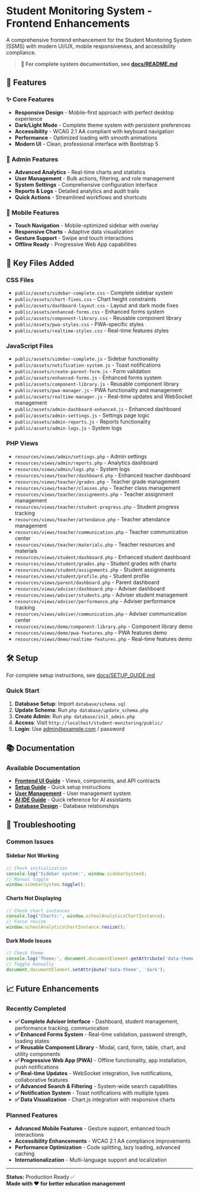 # Student Monitoring System - Frontend Enhancements

A comprehensive frontend enhancement for the Student Monitoring System (SSMS) with modern UI/UX, mobile responsiveness, and accessibility compliance.

> **📖 For complete system documentation, see [docs/README.md](docs/README.md)**

## 🚀 Features

### ✨ Core Features
- **Responsive Design** - Mobile-first approach with perfect desktop experience
- **Dark/Light Mode** - Complete theme system with persistent preferences
- **Accessibility** - WCAG 2.1 AA compliant with keyboard navigation
- **Performance** - Optimized loading with smooth animations
- **Modern UI** - Clean, professional interface with Bootstrap 5

### 🎯 Admin Features
- **Advanced Analytics** - Real-time charts and statistics
- **User Management** - Bulk actions, filtering, and role management
- **System Settings** - Comprehensive configuration interface
- **Reports & Logs** - Detailed analytics and audit trails
- **Quick Actions** - Streamlined workflows and shortcuts

### 📱 Mobile Features
- **Touch Navigation** - Mobile-optimized sidebar with overlay
- **Responsive Charts** - Adaptive data visualization
- **Gesture Support** - Swipe and touch interactions
- **Offline Ready** - Progressive Web App capabilities

## 📁 Key Files Added

### CSS Files
- `public/assets/sidebar-complete.css` - Complete sidebar system
- `public/assets/chart-fixes.css` - Chart height constraints
- `public/assets/dashboard-layout.css` - Layout and dark mode fixes
- `public/assets/enhanced-forms.css` - Enhanced forms system
- `public/assets/component-library.css` - Reusable component library
- `public/assets/pwa-styles.css` - PWA-specific styles
- `public/assets/realtime-styles.css` - Real-time features styles

### JavaScript Files
- `public/assets/sidebar-complete.js` - Sidebar functionality
- `public/assets/notification-system.js` - Toast notifications
- `public/assets/create-parent-form.js` - Form validation
- `public/assets/enhanced-forms.js` - Enhanced forms system
- `public/assets/component-library.js` - Reusable component library
- `public/assets/pwa-manager.js` - PWA functionality and management
- `public/assets/realtime-manager.js` - Real-time updates and WebSocket management
- `public/assets/admin-dashboard-enhanced.js` - Enhanced dashboard
- `public/assets/admin-settings.js` - Settings page logic
- `public/assets/admin-reports.js` - Reports functionality
- `public/assets/admin-logs.js` - System logs

### PHP Views
- `resources/views/admin/settings.php` - Admin settings
- `resources/views/admin/reports.php` - Analytics dashboard
- `resources/views/admin/logs.php` - System logs
- `resources/views/teacher/dashboard.php` - Enhanced teacher dashboard
- `resources/views/teacher/grades.php` - Teacher grade management
- `resources/views/teacher/classes.php` - Teacher class management
- `resources/views/teacher/assignments.php` - Teacher assignment management
- `resources/views/teacher/student-progress.php` - Student progress tracking
- `resources/views/teacher/attendance.php` - Teacher attendance management
- `resources/views/teacher/communication.php` - Teacher communication center
- `resources/views/teacher/materials.php` - Teacher resources and materials
- `resources/views/student/dashboard.php` - Enhanced student dashboard
- `resources/views/student/grades.php` - Student grades with charts
- `resources/views/student/assignments.php` - Student assignments
- `resources/views/student/profile.php` - Student profile
- `resources/views/parent/dashboard.php` - Parent dashboard
- `resources/views/adviser/dashboard.php` - Adviser dashboard
- `resources/views/adviser/students.php` - Adviser student management
- `resources/views/adviser/performance.php` - Adviser performance tracking
- `resources/views/adviser/communication.php` - Adviser communication center
- `resources/views/demo/component-library.php` - Component library demo
- `resources/views/demo/pwa-features.php` - PWA features demo
- `resources/views/demo/realtime-features.php` - Real-time features demo

## 🛠️ Setup

For complete setup instructions, see [docs/SETUP_GUIDE.md](docs/SETUP_GUIDE.md)

### Quick Start
1. **Database Setup**: Import `database/schema.sql`
2. **Update Schema**: Run `php database/update_schema.php`
3. **Create Admin**: Run `php database/init_admin.php`
4. **Access**: Visit `http://localhost/student-monitoring/public/`
5. **Login**: Use admin@example.com / password

## 📚 Documentation

### Available Documentation
- **[Frontend UI Guide](docs/FRONTEND_UI.md)** - Views, components, and API contracts
- **[Setup Guide](docs/SETUP_GUIDE.md)** - Quick setup instructions
- **[User Management](docs/USER_MANAGEMENT.md)** - User management system
- **[AI IDE Guide](docs/AI_IDE.md)** - Quick reference for AI assistants
- **[Database Design](docs/ERD_NOTES.md)** - Database relationships

## 🐛 Troubleshooting

### Common Issues

#### Sidebar Not Working
```javascript
// Check initialization
console.log('Sidebar system:', window.sidebarSystem);
// Manual toggle
window.sidebarSystem.toggle();
```

#### Charts Not Displaying
```javascript
// Check chart instances
console.log('Charts:', window.schoolAnalyticsChartInstance);
// Force resize
window.schoolAnalyticsChartInstance.resize();
```

#### Dark Mode Issues
```javascript
// Check theme
console.log('Theme:', document.documentElement.getAttribute('data-theme'));
// Toggle manually
document.documentElement.setAttribute('data-theme', 'dark');
```

## 📈 Future Enhancements

### Recently Completed
- **✅ Complete Adviser Interface** - Dashboard, student management, performance tracking, communication
- **✅ Enhanced Forms System** - Real-time validation, password strength, loading states
- **✅ Reusable Component Library** - Modal, card, form, table, chart, and utility components
- **✅ Progressive Web App (PWA)** - Offline functionality, app installation, push notifications
- **✅ Real-time Updates** - WebSocket integration, live notifications, collaborative features
- **✅ Advanced Search & Filtering** - System-wide search capabilities
- **✅ Notification System** - Toast notifications with multiple types
- **✅ Data Visualization** - Chart.js integration with responsive charts

### Planned Features
- **Advanced Mobile Features** - Gesture support, enhanced touch interactions
- **Accessibility Enhancements** - WCAG 2.1 AA compliance improvements
- **Performance Optimization** - Code splitting, lazy loading, advanced caching
- **Internationalization** - Multi-language support and localization

---

**Status:** Production Ready ✅  
**Made with ❤️ for better education management**
